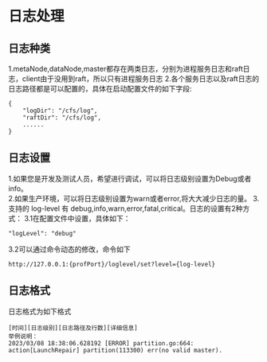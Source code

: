 # 日志处理
## 日志种类
1.metaNode,dataNode,master都存在两类日志，分别为进程服务日志和raft日志，client由于没用到raft，所以只有进程服务日志
2.各个服务日志以及raft日志的日志路径都是可以配置的，具体在启动配置文件的如下字段:
```
{
    "logDir": "/cfs/log",
    "raftDir": "/cfs/log",
    ......
}
```


## 日志设置
1.如果您是开发及测试人员，希望进行调试，可以将日志级别设置为Debug或者info。  
2.如果生产环境，可以将日志级别设置为warn或者error,将大大减少日志的量。 
3.支持的 log-level 有 debug,info,warn,error,fatal,critical。日志的设置有2种方式：
3.1在配置文件中设置，具体如下：
```
"logLevel": "debug"
```
3.2可以通过命令动态的修改，命令如下
```
http://127.0.0.1:{profPort}/loglevel/set?level={log-level}
```
## 日志格式
日志格式为如下格式
```
[时间][日志级别][日志路径及行数][详细信息]
举例说明：
2023/03/08 18:38:06.628192 [ERROR] partition.go:664: action[LaunchRepair] partition(113300) err(no valid master).
```

